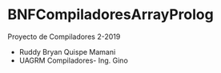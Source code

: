 # BNFCompiladoresArrayProlog
Proyecto de Compiladores 2-2019
* Ruddy Bryan Quispe Mamani
* UAGRM Compiladores- Ing. Gino
